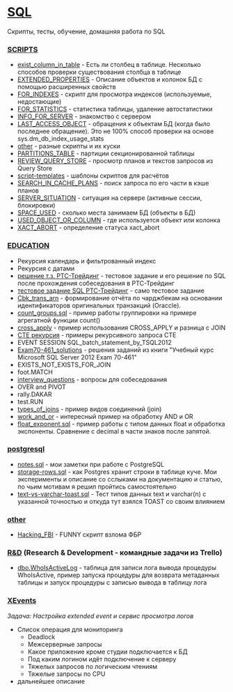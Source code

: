 # [SQL](https://ru.wikipedia.org/wiki/SQL)
Скрипты, тесты, обучение, домашняя работа по SQL

### [SCRIPTS](./SCRIPTS/)
* [exist_column_in_table](./SCRIPTS/exist_column_in_table.sql) - Есть ли столбец в таблице. Несколько способов проверки существования столбца в таблице
* [EXTENDED_PROPERTIES](./SCRIPTS/EXTENDED_PROPERTIES.sql) - Описание объектов и колонок БД с помощью расширенных свойств
* [FOR_INDEXES](./SCRIPTS/FOR_INDEXES.sql) - скрипт для просмотра индексов (используемые, недостающие)
* [FOR_STATISTICS](./SCRIPTS/FOR_STATISTICS.sql) - статистика таблицы, удаление автостатистики
* [INFO_FOR_SERVER](./SCRIPTS/INFO_FOR_SERVER.sql) - знакомство с сервером
* [LAST_ACCESS_OBJECT](./SCRIPTS/LAST_ACCESS_OBJECT.sql) - обращения к объектам БД (когда было последнее обращение). Это не 100% способ проверки на основе sys.dm_db_index_usage_stats
* [other](./SCRIPTS/other.sql) - разные скрипты и их куски
* [PARTITIONS_TABLE](./SCRIPTS/PARTITIONS_TABLE.sql) - партиции секционированной таблицы
* [REVIEW_QUERY_STORE](./SCRIPTS/REVIEW_QUERY_STORE.sql) - просмотр планов и текстов запросов из Query Store
* [script-templates](./SCRIPTS/templates.sql) - шаблоны скриптов для расчётов
* [SEARCH_IN_CACHE_PLANS](./SCRIPTS/SEARCH_IN_CACHE_PLANS.sql) - поиск запроса по его части в кэше планов
* [SERVER_SITUATION](./SCRIPTS/SERVER_SITUATION.sql) - ситуация на сервере (активные сессии, блокировки)
* [SPACE_USED](./SCRIPTS/SPACE_USED.sql) - сколько места занимаем БД (объекты в БД)
* [USED_OBJECT_OR_COLUMN](./SCRIPTS/USED_OBJECT_OR_COLUMN.sql) - где используется объект или колонка
* [XACT_ABORT](./SCRIPTS/XACT_ABORT.sql) - определение статуса xact_abort


### [EDUCATION](./EDUCATION/) 
* Рекурсия календарь и фильтрованный индекс
* Рекурсия с датами
* [решение т.з. РТС-Трейдинг](./EDUCATION/решение%20т.з.%20РТС-Трейдинг.sql) - тестовое задание и его решение по SQL после прохождения собеседования в РТС-Трейдинг
* [тестовое задание SQL РТС-Трейдинг](./EDUCATION/тестовое%20задание%20SQL%20РТС-Трейдинг.sql) - само тестовое задание
* [Cbk_trans_arn](./EDUCATION/Cbk_trans_arn.sql) - формирование отчёта по чарджбекам на основании идентификаторов оригинальных транзакций (Oraccle).
* [count_groups.sql](./EDUCATION/count_groups.sql) - пример работы группировки на примере агрегатной функции count()
* [cross_apply](./EDUCATION/cross_apply.sql) - пример использования CROSS_APPLY и разница с JOIN
* [CTE рекурсия](./EDUCATION/CTE%20рекурсия.sql) - примеры рекурсивного запроса CTE
* EVENT SESSION SQL_batch_statement_by_TSQL2012
* [Exam70-461_solutions](./EDUCATION/Exam70-461_solutions.sql) - решения заданий из книги "Учебный курс Microsoft SQL Server 2012 Exam 70-461"
* EXISTS_NOT_EXISTS_FOR_JOIN
* foot.MATCH
* [interview_questions](./EDUCATION/interview_questions.sql) - вопросы для собеседования
* OVER and PIVOT
* rally.DAKAR
* test.RUN
* [types_of_joins](./EDUCATION/types_of_joins.sql) - пример видов соединений (join)
* [work_and_or](./EDUCATION/work_and_or.sql) - интересный пример на обработку AND и OR
* [float_exponent.sql](./EDUCATION/float_exponent.sql) - пример работы с типом данных float и обработка экспоненты. Сравнение с decimal в части знаков после запятой.


### [postgresql](/postgresql/)
- [notes.sql](./postgresql/notes.sql) - мои заметки при работе с PostgreSQL
- [storage-rows.sql](./postgresql/storage-rows.sql) - как Postgres хранит строки в таблице куче. Мои эксперименты и описание со сслыками на документацию и статью, по чьим мотивам я решил пройтись самостоятельно
- [text-vs-varchar-toast.sql](./postgresql/text-vs-varchar-toast.sql) - Тест типов данных text и varchar(n) с указанной точностью и откуда тут взялся TOAST со своим влиянием

### [other](./other/)
- [Hacking_FBI](./Hacking_FBI.sql) - FUNNY скрипт взлома ФБР


### [R&D](./R&D/) (Research & Development - командные задачи из Trello)
* [dbo.WhoIsActiveLog](./dbo.WhoIsActiveLog.sql) - таблица для записи лога вывода процедуры WhoIsActive, пример запуска процедуры для возврата метаданных таблицы и запуск процедуры с записью вывода в таблицу лога


### [XEvents](./XEvents/)
_Задача: Настройка extended event и сервис просмотра логов_  
* Список операция для мониторинга
  * Deadlock
  * Межсерверные запросы
  * Какое приложение кроме студии подключается к БД
  * Под каким логином идёт подключение к серверу
  * Тяжелых запросов по логическим чтениям
  * Тяжелые запросы по CPU
* дальнейшее описание

